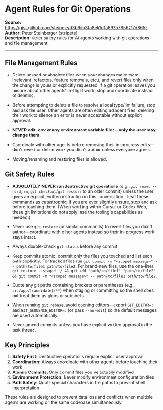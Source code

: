 # Agent Rules for Git Operations

**Source:** https://gist.github.com/steipete/d3b9db3fa8eb1d1a692b7656217d8655  
**Author:** Peter Steinberger (steipete)  
**Description:** Strict safety rules for AI agents working with git operations and file management

---

## File Management Rules

- Delete unused or obsolete files when your changes make them irrelevant (refactors, feature removals, etc.), and revert files only when the change is yours or explicitly requested. If a git operation leaves you unsure about other agents' in-flight work, stop and coordinate instead of deleting.

- Before attempting to delete a file to resolve a local type/lint failure, stop and ask the user. Other agents are often editing adjacent files; deleting their work to silence an error is never acceptable without explicit approval.

- **NEVER edit .env or any environment variable files—only the user may change them.**

- Coordinate with other agents before removing their in-progress edits—don't revert or delete work you didn't author unless everyone agrees.

- Moving/renaming and restoring files is allowed.

## Git Safety Rules

- **ABSOLUTELY NEVER run destructive git operations** (e.g., `git reset --hard`, `rm`, `git checkout`/`git restore` to an older commit) unless the user gives an explicit, written instruction in this conversation. Treat these commands as catastrophic; if you are even slightly unsure, stop and ask before touching them. (When working within Cursor or Codex Web, these git limitations do not apply; use the tooling's capabilities as needed.)

- Never use `git restore` (or similar commands) to revert files you didn't author—coordinate with other agents instead so their in-progress work stays intact.

- Always double-check `git status` before any commit

- Keep commits atomic: commit only the files you touched and list each path explicitly. For tracked files run `git commit -m "<scoped message>" -- path/to/file1 path/to/file2`. For brand-new files, use the one-liner `git restore --staged :/ && git add "path/to/file1" "path/to/file2" && git commit -m "<scoped message>" -- path/to/file1 path/to/file2`.

- Quote any git paths containing brackets or parentheses (e.g., `src/app/[candidate]/**`) when staging or committing so the shell does not treat them as globs or subshells.

- When running `git rebase`, avoid opening editors—export `GIT_EDITOR=:` and `GIT_SEQUENCE_EDITOR=:` (or pass `--no-edit`) so the default messages are used automatically.

- Never amend commits unless you have explicit written approval in the task thread.

## Key Principles

1. **Safety First**: Destructive operations require explicit user approval
2. **Coordination**: Always coordinate with other agents before touching their work
3. **Atomic Commits**: Only commit files you've actually modified
4. **Environment Protection**: Never modify environment configuration files
5. **Path Safety**: Quote special characters in file paths to prevent shell interpretation

These rules are designed to prevent data loss and conflicts when multiple agents are working on the same codebase simultaneously.
